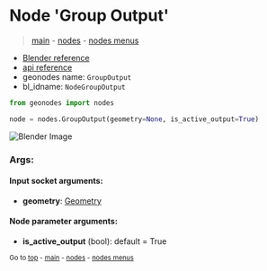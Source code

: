 # Node 'Group Output'

> [main](../structure.md) - [nodes](nodes.md) - [nodes menus](nodes_menus.md)

- [Blender reference](https://docs.blender.org/manual/en/latest/modeling/geometry_nodes/r.html)
- [api reference](https://docs.blender.org/api/current/bpy.types.NodeGroupOutput.html)
- geonodes name: `GroupOutput`
- bl_idname: `NodeGroupOutput`

```python
from geonodes import nodes

node = nodes.GroupOutput(geometry=None, is_active_output=True)
```

![Blender Image](https://docs.blender.org/manual/en/latest/_images/node-types_NodeGroupOutput.webp)

### Args:

#### Input socket arguments:

- **geometry**: [Geometry](Geometry.md)

#### Node parameter arguments:

- **is_active_output** (bool): default = True

<sub>Go to [top](#node-Group-Output) - [main](../structure.md) - [nodes](nodes.md) - [nodes menus](nodes_menus.md)</sub>

